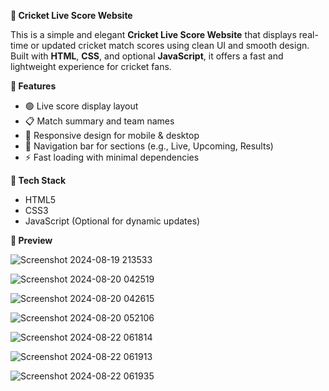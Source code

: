 **🏏 Cricket Live Score Website**

This is a simple and elegant **Cricket Live Score Website** that displays real-time or updated cricket match scores using clean UI and smooth design. Built with **HTML**, **CSS**, and optional **JavaScript**, it offers a fast and lightweight experience for cricket fans.

**🌟 Features**

- 🟢 Live score display layout
- 📋 Match summary and team names
- 🎯 Responsive design for mobile & desktop
- 🧭 Navigation bar for sections (e.g., Live, Upcoming, Results)
- ⚡ Fast loading with minimal dependencies

**📁 Tech Stack**
- HTML5
- CSS3
- JavaScript (Optional for dynamic updates)

**🎥 Preview**

![Screenshot 2024-08-19 213533](https://github.com/user-attachments/assets/9f65aa40-1073-490b-bae8-5509702dbe73)

![Screenshot 2024-08-20 042519](https://github.com/user-attachments/assets/475bccc5-24c4-4494-8080-1329ae121957)

![Screenshot 2024-08-20 042615](https://github.com/user-attachments/assets/9330a176-fbc8-41a4-85db-374b2c7d00bf)

![Screenshot 2024-08-20 052106](https://github.com/user-attachments/assets/60b3c5a7-768b-4c06-acb9-8e28239a603d)

![Screenshot 2024-08-22 061814](https://github.com/user-attachments/assets/5d0d6457-e016-48ba-9032-753f34b24eaf)

![Screenshot 2024-08-22 061913](https://github.com/user-attachments/assets/c4adae26-7523-47a1-8fad-7fdba72d1eaf)

![Screenshot 2024-08-22 061935](https://github.com/user-attachments/assets/26918eaf-55fe-4d36-afcf-9c943842ef19)
